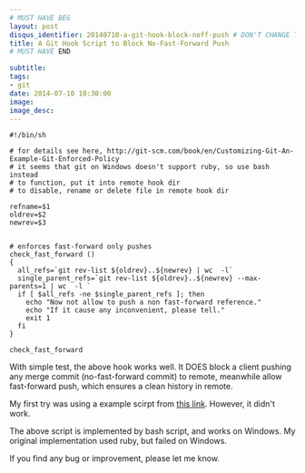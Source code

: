 ```yaml
---
# MUST HAVE BEG
layout: post
disqus_identifier: 20140710-a-git-hook-block-noff-push # DON'T CHANGE THE VALUE ONCE SET
title: A Git Hook Script to Block No-Fast-Forward Push
# MUST HAVE END

subtitle:
tags: 
- git
date: 2014-07-10 10:30:00
image:
image_desc:
---
```


    #!/bin/sh

    # for details see here, http://git-scm.com/book/en/Customizing-Git-An-Example-Git-Enforced-Policy
    # it seems that git on Windows doesn't support ruby, so use bash instead
    # to function, put it into remote hook dir
    # to disable, rename or delete file in remote hook dir

    refname=$1
    oldrev=$2
    newrev=$3


    # enforces fast-forward only pushes
    check_fast_forward ()
    {
      all_refs=`git rev-list ${oldrev}..${newrev} | wc  -l`
      single_parent_refs=`git rev-list ${oldrev}..${newrev} --max-parents=1 | wc  -l `
      if [ $all_refs -ne $single_parent_refs ]; then
        echo "Now not allow to push a non fast-forward reference."
        echo "If it cause any inconvenient, please tell."
        exit 1
      fi
    }

    check_fast_forward

With simple test, the above hook works well. It DOES block a client pushing any merge commit (no-fast-forward commit) to remote, meanwhile allow fast-forward push, which ensures a clean history in remote.

My first try was using a example scirpt from [this link](http://git-scm.com/book/en/Customizing-Git-An-Example-Git-Enforced-Policy). However, it didn't work.

The above script is implemented by bash script, and works on Windows. My original implementation used ruby, but failed on Windows.

If you find any bug or improvement, please let me know.
